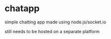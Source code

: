 # chatapp
simple chatting app made using node.js/socket.io

still needs to be hosted on a separate platform 
